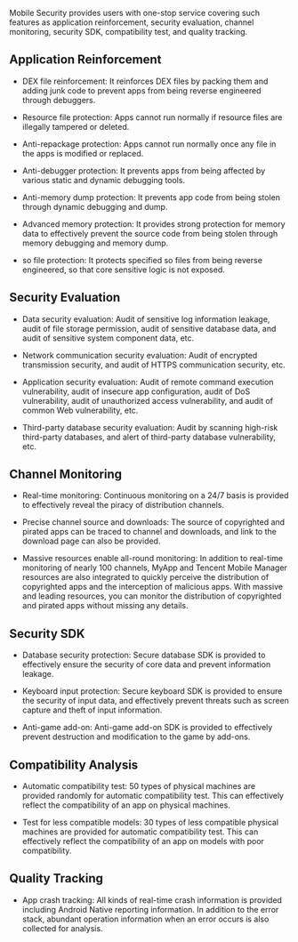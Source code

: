 [//]: # (chinagitpath:XXXXX)

Mobile Security provides users with one-stop service covering such features as application reinforcement, security evaluation, channel monitoring, security SDK, compatibility test, and quality tracking.

## Application Reinforcement
- DEX file reinforcement: It reinforces DEX files by packing them and adding junk code to prevent apps from being reverse engineered through debuggers.

- Resource file protection: Apps cannot run normally if resource files are illegally tampered or deleted.

- Anti-repackage protection: Apps cannot run normally once any file in the apps is modified or replaced.

- Anti-debugger protection: It prevents apps from being affected by various static and dynamic debugging tools.

- Anti-memory dump protection: It prevents app code from being stolen through dynamic debugging and dump.

- Advanced memory protection: It provides strong protection for memory data to effectively prevent the source code from being stolen through memory debugging and memory dump.

- so file protection: It protects specified so files from being reverse engineered, so that core sensitive logic is not exposed.

## Security Evaluation
- Data security evaluation: Audit of sensitive log information leakage, audit of file storage permission, audit of sensitive database data, and audit of sensitive system component data, etc.

- Network communication security evaluation: Audit of encrypted transmission security, and audit of HTTPS communication security, etc.

- Application security evaluation: Audit of remote command execution vulnerability, audit of insecure app configuration, audit of DoS vulnerability, audit of unauthorized access vulnerability, and audit of common Web vulnerability, etc.

- Third-party database security evaluation: Audit by scanning high-risk third-party databases, and alert of third-party database vulnerability, etc.

## Channel Monitoring

- Real-time monitoring: Continuous monitoring on a 24/7 basis is provided to effectively reveal the piracy of distribution channels.

- Precise channel source and downloads: The source of copyrighted and pirated apps can be traced to channel and downloads, and link to the download page can also be provided.

- Massive resources enable all-round monitoring: In addition to real-time monitoring of nearly 100 channels, MyApp and Tencent Mobile Manager resources are also integrated to quickly perceive the distribution of copyrighted apps and the interception of malicious apps. With massive and leading resources, you can monitor the distribution of copyrighted and pirated apps without missing any details.

## Security SDK
- Database security protection: Secure database SDK is provided to effectively ensure the security of core data and prevent information leakage.

- Keyboard input protection: Secure keyboard SDK is provided to ensure the security of input data, and effectively prevent threats such as screen capture and theft of input information.

- Anti-game add-on: Anti-game add-on SDK is provided to effectively prevent destruction and modification to the game by add-ons.

## Compatibility Analysis

- Automatic compatibility test: 50 types of physical machines are provided randomly for automatic compatibility test. This can effectively reflect the compatibility of an app on physical machines.

- Test for less compatible models: 30 types of less compatible physical machines are provided for automatic compatibility test. This can effectively reflect the compatibility of an app on models with poor compatibility.

## Quality Tracking

- App crash tracking: All kinds of real-time crash information is provided including Android Native reporting information. In addition to the error stack, abundant operation information when an error occurs is also collected for analysis.

